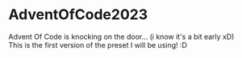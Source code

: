 # AdventOfCode2023
Advent Of Code is knocking on the door... (i know it's a bit early xD)  
This is the first version of the preset I will be using! :D
